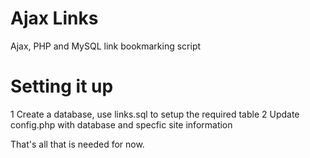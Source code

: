 Ajax Links
==========

Ajax, PHP and MySQL link bookmarking script

Setting it up
=============

1 Create a database, use links.sql to setup the required table
2 Update config.php with database and specfic site information

That's all that is needed for now.
